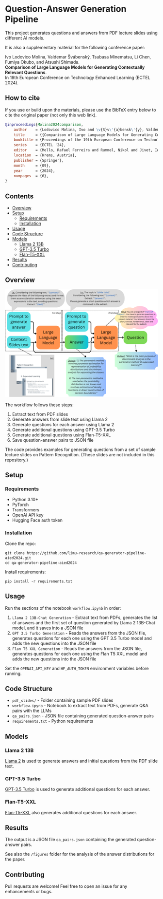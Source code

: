 # Question-Answer Generation Pipeline

This project generates questions and answers from PDF lecture slides using different AI models.

It is also a supplementary material for the following conference paper:

Ivo Lodovico Molina, Valdemar Švábenský, Tsubasa Minematsu, Li Chen, Fumiya Okubo, and Atsushi Shimada.\
**Comparison of Large Language Models for Generating Contextually Relevant Questions**.\
In 19th European Conference on Technology Enhanced Learning (ECTEL 2024).

## How to cite

If you use or build upon the materials, please use the BibTeX entry below to cite the original paper (not only this web link).

```bibtex
@inproceedings{Molina2024comparison,
    author    = {Lodovico Molina, Ivo and \v{S}v\'{a}bensk\'{y}, Valdemar and Minematsu, Tsubasa and Chen, Li and Okubo, Fumiya and Shimada, Atsushi},
    title     = {{Comparison of Large Language Models for Generating Contextually Relevant Questions}},
    booktitle = {Proceedings of the 19th European Conference on Technology Enhanced Learning},
    series    = {ECTEL '24},
    editor    = {Mello, Rafael Ferreira and Rummel, Nikol and Jivet, Ioana and Pishtari, Gerti and Ruipérez Valiente, José A.},
    location  = {Krems, Austria},
    publisher = {Springer},
    month     = {09},
    year      = {2024},
    numpages  = {6},
}
```

## Contents

- [Overview](#overview)
- [Setup](#setup)
  - [Requirements](#requirements)
  - [Installation](#installation) 
- [Usage](#usage)
- [Code Structure](#code-structure)
- [Models](#models)
  - [Llama 2 13B](#llama-2-13b)
  - [GPT-3.5 Turbo](#gpt-35-turbo)
  - [Flan-T5-XXL](#flan-t5-xxl)  
- [Results](#results)
- [Contributing](#contributing)

## Overview

![Alt text](figures/workflow_diagram.png)

The workflow follows these steps:

1. Extract text from PDF slides
2. Generate answers from slide text using Llama 2 
3. Generate questions for each answer using Llama 2
4. Generate additional questions using GPT-3.5 Turbo
5. Generate additional questions using Flan-T5-XXL
6. Save question-answer pairs to JSON file

The code provides examples for generating questions from a set of sample lecture slides on Pattern Recognition.
(These slides are not included in this repository.)

## Setup

### Requirements

- Python 3.10+
- PyTorch
- Transformers
- OpenAI API key
- Hugging Face auth token

### Installation

Clone the repo:

```
git clone https://github.com/limu-research/qa-generator-pipeline-aied2024.git
cd qa-generator-pipeline-aied2024
```

Install requirements:

```
pip install -r requirements.txt
```

## Usage

Run the sections of the notebook `workflow.ipynb` in order:

1. `Llama 2 13B-Chat Generation` - Extract text from PDFs, generates the list of answers and the first set of question generated by Llama 2 13B-Chat model, and it saves into a JSON file 
2. `GPT 3.5 Turbo Generation` - Reads the answers from the JSON file, generates questions for each one using the GPT 3.5 Turbo model and adds the new questions into the JSON file 
3. `Flan T5 XXL Generation` - Reads the answers from the JSON file, generates questions for each one using the Flan T5 XXL model and adds the new questions into the JSON file

Set the `OPENAI_API_KEY` and `HF_AUTH_TOKEN` environment variables before running.

## Code Structure

- `pdf_slides/` - Folder containing sample PDF slides 
- `workflow.ipynb` - Notebook to extract text from PDFs, generate Q&A pairs with the LLMs
- `qa_pairs.json` - JSON file containing generated question-answer pairs
- `requirements.txt` - Python requirements

## Models

### Llama 2 13B

[Llama 2](https://huggingface.co/models/meta-llama/Llama-2-13b-chat-hf) is used to generate answers and initial questions from the PDF slide text.

### GPT-3.5 Turbo 

[GPT-3.5 Turbo](https://platform.openai.com/docs/models/gpt-3.5-turbo) is used to generate additional questions for each answer. 

### Flan-T5-XXL

[Flan-T5-XXL](https://huggingface.co/google/flan-t5-xxl) also generates additional questions for each answer.

## Results

The output is a JSON file `qa_pairs.json` containing the generated question-answer pairs.

See also the `/figures` folder for the analysis of the answer distributions for the paper.

## Contributing

Pull requests are welcome! Feel free to open an issue for any enhancements or bugs.
